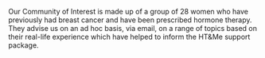 Our Community of Interest is made up of a group of 28 women who have previously had breast cancer and have been prescribed hormone therapy. They advise us on an ad hoc basis, via email, on a range of topics based on their real-life experience which have helped to inform the HT&Me support package.
